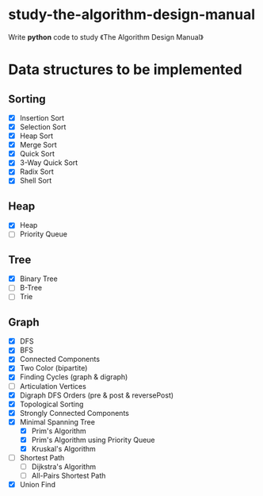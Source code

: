 # study-the-algorithm-design-manual
Write **python** code to study 《The Algorithm Design Manual》


# Data structures to be implemented

## Sorting
- [x] Insertion Sort
- [x] Selection Sort
- [x] Heap Sort
- [x] Merge Sort
- [x] Quick Sort
- [x] 3-Way Quick Sort
- [x] Radix Sort
- [x] Shell Sort

## Heap
- [x] Heap
- [ ] Priority Queue

## Tree
- [x] Binary Tree
- [ ] B-Tree
- [ ] Trie

## Graph 

- [x] DFS
- [x] BFS
- [x] Connected Components
- [x] Two Color (bipartite)
- [x] Finding Cycles (graph & digraph)
- [ ] Articulation Vertices
- [x] Digraph DFS Orders (pre & post & reversePost)
- [x] Topological Sorting
- [x] Strongly Connected Components
- [x] Minimal Spanning Tree
    - [x] Prim's Algorithm
    - [x] Prim's Algorithm using Priority Queue
    - [x] Kruskal's Algorithm

- [ ] Shortest Path
    - [ ] Dijkstra's Algorithm 
    - [ ] All-Pairs Shortest Path
    
- [x] Union Find